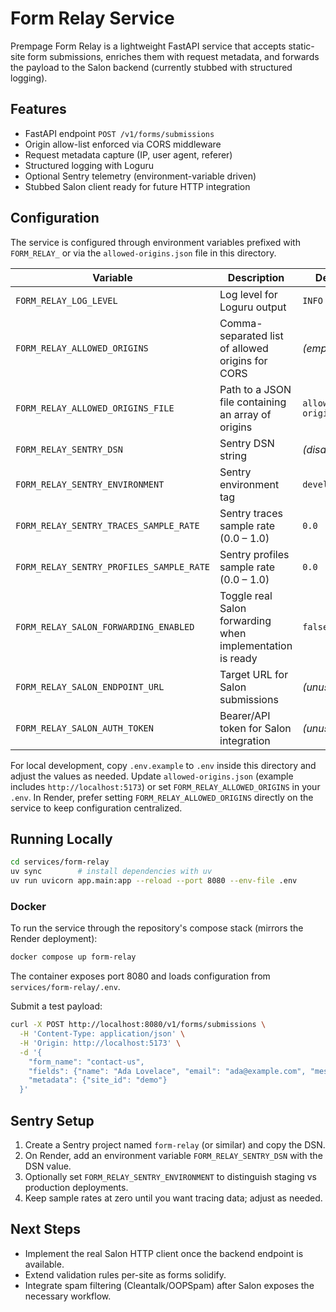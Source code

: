 # Form Relay Service

Prempage Form Relay is a lightweight FastAPI service that accepts static-site form submissions, enriches them with request metadata, and forwards the payload to the Salon backend (currently stubbed with structured logging).

## Features

- FastAPI endpoint `POST /v1/forms/submissions`
- Origin allow-list enforced via CORS middleware
- Request metadata capture (IP, user agent, referer)
- Structured logging with Loguru
- Optional Sentry telemetry (environment-variable driven)
- Stubbed Salon client ready for future HTTP integration

## Configuration

The service is configured through environment variables prefixed with `FORM_RELAY_` or via the `allowed-origins.json` file in this directory.

| Variable | Description | Default |
| --- | --- | --- |
| `FORM_RELAY_LOG_LEVEL` | Log level for Loguru output | `INFO` |
| `FORM_RELAY_ALLOWED_ORIGINS` | Comma-separated list of allowed origins for CORS | *(empty)* |
| `FORM_RELAY_ALLOWED_ORIGINS_FILE` | Path to a JSON file containing an array of origins | `allowed-origins.json` |
| `FORM_RELAY_SENTRY_DSN` | Sentry DSN string | *(disabled)* |
| `FORM_RELAY_SENTRY_ENVIRONMENT` | Sentry environment tag | `development` |
| `FORM_RELAY_SENTRY_TRACES_SAMPLE_RATE` | Sentry traces sample rate (0.0 – 1.0) | `0.0` |
| `FORM_RELAY_SENTRY_PROFILES_SAMPLE_RATE` | Sentry profiles sample rate (0.0 – 1.0) | `0.0` |
| `FORM_RELAY_SALON_FORWARDING_ENABLED` | Toggle real Salon forwarding when implementation is ready | `false` |
| `FORM_RELAY_SALON_ENDPOINT_URL` | Target URL for Salon submissions | *(unused)* |
| `FORM_RELAY_SALON_AUTH_TOKEN` | Bearer/API token for Salon integration | *(unused)* |

For local development, copy `.env.example` to `.env` inside this directory and adjust the values as needed. Update `allowed-origins.json` (example includes `http://localhost:5173`) or set `FORM_RELAY_ALLOWED_ORIGINS` in your `.env`. In Render, prefer setting `FORM_RELAY_ALLOWED_ORIGINS` directly on the service to keep configuration centralized.

## Running Locally

```bash
cd services/form-relay
uv sync        # install dependencies with uv
uv run uvicorn app.main:app --reload --port 8080 --env-file .env
```

### Docker

To run the service through the repository's compose stack (mirrors the Render deployment):

```bash
docker compose up form-relay
```

The container exposes port 8080 and loads configuration from `services/form-relay/.env`.

Submit a test payload:

```bash
curl -X POST http://localhost:8080/v1/forms/submissions \
  -H 'Content-Type: application/json' \
  -H 'Origin: http://localhost:5173' \
  -d '{
    "form_name": "contact-us",
    "fields": {"name": "Ada Lovelace", "email": "ada@example.com", "message": "Hello"},
    "metadata": {"site_id": "demo"}
  }'
```

## Sentry Setup

1. Create a Sentry project named `form-relay` (or similar) and copy the DSN.
2. On Render, add an environment variable `FORM_RELAY_SENTRY_DSN` with the DSN value.
3. Optionally set `FORM_RELAY_SENTRY_ENVIRONMENT` to distinguish staging vs production deployments.
4. Keep sample rates at zero until you want tracing data; adjust as needed.

## Next Steps

- Implement the real Salon HTTP client once the backend endpoint is available.
- Extend validation rules per-site as forms solidify.
- Integrate spam filtering (Cleantalk/OOPSpam) after Salon exposes the necessary workflow.
